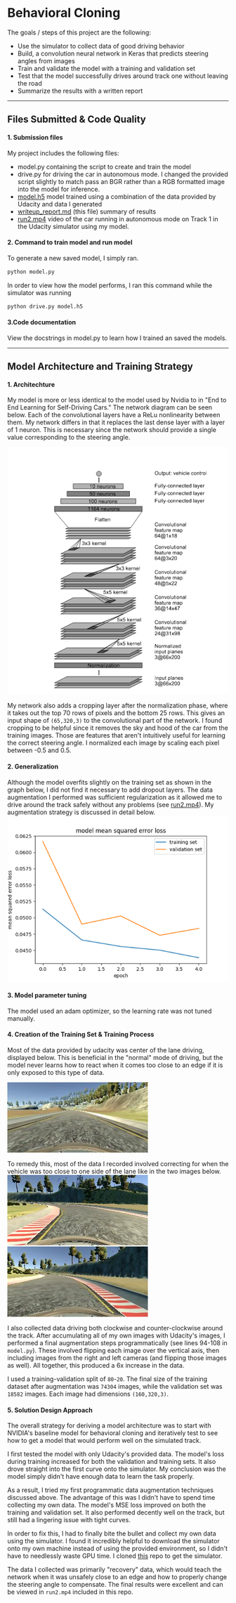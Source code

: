 # **Behavioral Cloning** 


The goals / steps of this project are the following:
* Use the simulator to collect data of good driving behavior
* Build, a convolution neural network in Keras that predicts steering angles from images
* Train and validate the model with a training and validation set
* Test that the model successfully drives around track one without leaving the road
* Summarize the results with a written report


[//]: # (Image References)

[image1]: ./writeup_images/loss.png "loss"
[image2]: ./writeup_images/nvidia_network.png "network"
[image3]: ./writeup_images/close_to_left.jpg "left"
[image4]: ./writeup_images/close_to_right.jpg "right"
[image5]: ./writeup_images/center.jpg "center"



---
## **Files Submitted & Code Quality**

#### 1. Submission files

My project includes the following files:
* model.py containing the script to create and train the model
* drive.py for driving the car in autonomous mode. I changed the provided script slightly to match pass an BGR rather than a RGB formatted image into the model for inference.
* [model.h5](model.h5) model trained using a combination of the data provided by Udacity and data I generated 
* [writeup_report.md](writeup_report.md) (this file) summary of results
* [run2.mp4](run2.mp4) video of the car running in autonomous mode on Track 1 in the Udacity simulator using my model.

#### 2. Command to train model and run model

To generate a new saved model, I simply ran.
```sh
python model.py
```

In order to view how the model performs, I ran this command while the simulator was running
```sh
python drive.py model.h5
```

#### 3.Code documentation

View the docstrings in model.py to learn how I trained an saved the models.

---

## **Model Architecture and Training Strategy**

#### 1. Architechture

My model is more or less identical to the model used by Nvidia to in "End to End Learning for Self-Driving Cars." The network diagram can be seen below. Each of the convolutional layers have a ReLu nonlinearity between them. My network differs in that it replaces the last dense layer with a layer of 1 neuron. This is necessary since the network should provide a single value corresponding to the steering angle. 

![nvidia network][image2]

My network also adds a cropping layer after the normalization phase, where it takes out the top 70 rows of pixels and the bottom 25 rows. This gives an input shape of `(65,320,3)` to the convolutional part of the network. I found cropping to be helpful since it removes the sky and hood of the car from the training images. Those are features that aren't intuitively useful for learning the correct steering angle. I normalized each image by scaling each pixel between -0.5 and 0.5.


#### 2. Generalization

Although the model overfits slightly on the training set as shown in the graph below, I did not find it necessary to add dropout layers. The data augmentation I performed was sufficient regularization as it allowed me to drive around the track safely without any problems (see [run2.mp4](run2.mp4)). My augmentation strategy is discussed in detail below.
![loss][image1]


#### 3. Model parameter tuning

The model used an adam optimizer, so the learning rate was not tuned manually.

#### 4. Creation of the Training Set & Training Process

Most of the data provided by udacity was center of the lane driving, displayed below. This is beneficial in the "normal" mode of driving, but the model never learns how to react when it comes too close to an edge if it is only exposed to this type of data.

![center][image5]


To remedy this, most of the data I recorded involved correcting for when the vehicle was too close to one side of the lane like in the two images below.
![left][image3]
![right][image4]


I also collected data driving both clockwise and counter-clockwise around the track. After accumulating all of my own images with Udacity's images, I performed a final augmentation steps programmatically (see lines 94-108 in `model.py`). These involved flipping each image over the vertical axis, then including images from the right and left cameras (and flipping those images as well). All together, this produced a 6x increase in the data.

I used a training-validation split of `80`-`20`. The final size of the training dataset after augmentation was `74304` images, while the validation set was `18582` images. Each image had dimensions `(160,320,3)`.


#### 5. Solution Design Approach

The overall strategy for deriving a model architecture was to start with NVIDIA's baseline model for behavioral cloning and iteratively test to see how to get a model that would perform well on the simulated track.

I first tested the model with only Udacity's provided data. The model's loss during training increased for both the validation and training sets. It also drove straight into the first curve onto the simulator. My conclusion was the model simply didn't have enough data to learn the task properly.

As a result, I tried my first programmatic data augmentation techniques discussed above. The advantage of this was I didn't have to spend time collecting my own data. The model's MSE loss improved on both the training and validation set. It also performed decently well on the track, but still had a lingering issue with tight curves.

In order to fix this, I had to finally bite the bullet and collect my own data using the simulator. I found it incredibly helpful to download the simulator onto my own machine instead of using the provided environment, so I didn't have to needlessly waste GPU time. I cloned [this](https://github.com/endymioncheung/CarND-MacCatalinaSimulator) repo to get the simulator.

The data I collected was primarily "recovery" data, which would teach the network when it was unsafely close to an edge and how to properly change the steering angle to compensate. The final results were excellent and can be viewed in `run2.mp4` included in this repo.